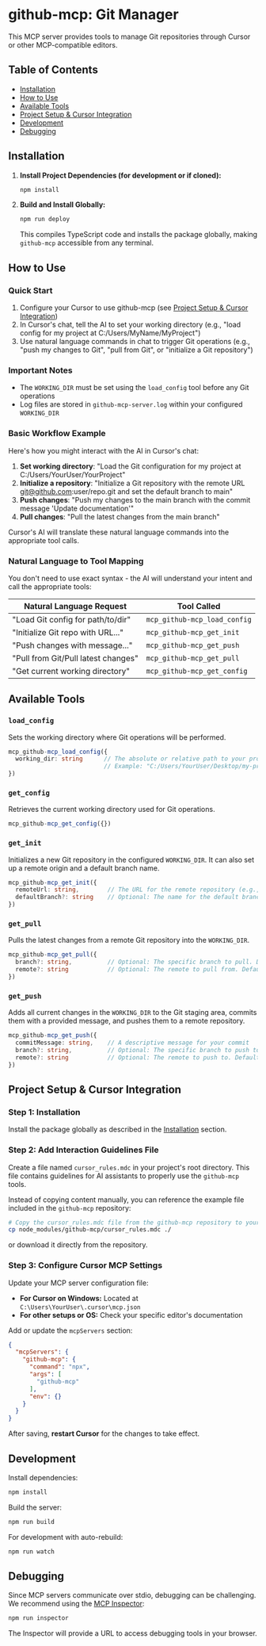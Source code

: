 # github-mcp: Git Manager

This MCP server provides tools to manage Git repositories through Cursor or other MCP-compatible editors.

## Table of Contents
- [Installation](#installation)
- [How to Use](#how-to-use)
- [Available Tools](#available-tools)
- [Project Setup & Cursor Integration](#project-setup--cursor-integration)
- [Development](#development)
- [Debugging](#debugging)

## Installation

1. **Install Project Dependencies (for development or if cloned):**
   ```bash
   npm install
   ```

2. **Build and Install Globally:**
   ```bash
   npm run deploy
   ```
   This compiles TypeScript code and installs the package globally, making `github-mcp` accessible from any terminal.

## How to Use

### Quick Start
1. Configure your Cursor to use github-mcp (see [Project Setup & Cursor Integration](#project-setup--cursor-integration))
2. In Cursor's chat, tell the AI to set your working directory (e.g., "load config for my project at C:/Users/MyName/MyProject") 
3. Use natural language commands in chat to trigger Git operations (e.g., "push my changes to Git", "pull from Git", or "initialize a Git repository")

### Important Notes
- The `WORKING_DIR` must be set using the `load_config` tool before any Git operations
- Log files are stored in `github-mcp-server.log` within your configured `WORKING_DIR`

### Basic Workflow Example
Here's how you might interact with the AI in Cursor's chat:

1. **Set working directory**: "Load the Git configuration for my project at C:/Users/YourUser/YourProject"
2. **Initialize a repository**: "Initialize a Git repository with the remote URL git@github.com:user/repo.git and set the default branch to main"
3. **Push changes**: "Push my changes to the main branch with the commit message 'Update documentation'"
4. **Pull changes**: "Pull the latest changes from the main branch"

Cursor's AI will translate these natural language commands into the appropriate tool calls.

### Natural Language to Tool Mapping
You don't need to use exact syntax - the AI will understand your intent and call the appropriate tools:

| Natural Language Request | Tool Called |
|--------------------------|-------------|
| "Load Git config for path/to/dir" | `mcp_github-mcp_load_config` |
| "Initialize Git repo with URL..." | `mcp_github-mcp_get_init` |
| "Push changes with message..." | `mcp_github-mcp_get_push` |
| "Pull from Git/Pull latest changes" | `mcp_github-mcp_get_pull` |
| "Get current working directory" | `mcp_github-mcp_get_config` |

## Available Tools

### `load_config`
Sets the working directory where Git operations will be performed.

```typescript
mcp_github-mcp_load_config({
  working_dir: string      // The absolute or relative path to your project's root directory
                           // Example: "C:/Users/YourUser/Desktop/my-project" or "./my-project"
})
```

### `get_config`
Retrieves the current working directory used for Git operations.

```typescript
mcp_github-mcp_get_config({})
```

### `get_init`
Initializes a new Git repository in the configured `WORKING_DIR`. It can also set up a remote origin and a default branch name.

```typescript
mcp_github-mcp_get_init({
  remoteUrl: string,        // The URL for the remote repository (e.g., "git@github.com:user/repo.git")
  defaultBranch?: string    // Optional: The name for the default branch (e.g., "main", "master")
})
```

### `get_pull`
Pulls the latest changes from a remote Git repository into the `WORKING_DIR`.

```typescript
mcp_github-mcp_get_pull({
  branch?: string,          // Optional: The specific branch to pull. Defaults to the current branch.
  remote?: string           // Optional: The remote to pull from. Defaults to "origin".
})
```

### `get_push`
Adds all current changes in the `WORKING_DIR` to the Git staging area, commits them with a provided message, and pushes them to a remote repository.

```typescript
mcp_github-mcp_get_push({
  commitMessage: string,    // A descriptive message for your commit
  branch?: string,          // Optional: The specific branch to push to. Defaults to the current branch.
  remote?: string           // Optional: The remote to push to. Defaults to "origin".
})
```

## Project Setup & Cursor Integration

### Step 1: Installation
Install the package globally as described in the [Installation](#installation) section.

### Step 2: Add Interaction Guidelines File

Create a file named `cursor_rules.mdc` in your project's root directory. This file contains guidelines for AI assistants to properly use the `github-mcp` tools.

Instead of copying content manually, you can reference the example file included in the `github-mcp` repository:

```bash
# Copy the cursor_rules.mdc file from the github-mcp repository to your project
cp node_modules/github-mcp/cursor_rules.mdc ./
```

or download it directly from the repository.

### Step 3: Configure Cursor MCP Settings

Update your MCP server configuration file:

-   **For Cursor on Windows:** Located at `C:\Users\YourUser\.cursor\mcp.json`
-   **For other setups or OS:** Check your specific editor's documentation

Add or update the `mcpServers` section:

```json
{
  "mcpServers": {
    "github-mcp": {
      "command": "npx",
      "args": [
        "github-mcp"
      ],
      "env": {}
    }
  }
}
```

After saving, **restart Cursor** for the changes to take effect.

## Development

Install dependencies:
```bash
npm install
```

Build the server:
```bash
npm run build
```

For development with auto-rebuild:
```bash
npm run watch
```

## Debugging

Since MCP servers communicate over stdio, debugging can be challenging. We recommend using the [MCP Inspector](https://github.com/modelcontextprotocol/inspector):

```bash
npm run inspector
```

The Inspector will provide a URL to access debugging tools in your browser.
